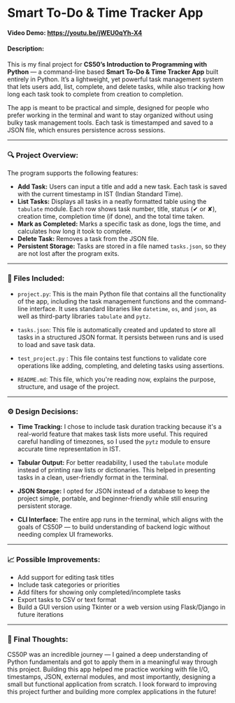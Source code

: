 # Smart To-Do & Time Tracker App
#### Video Demo: https://youtu.be/jWEU0qYh-X4
#### Description:

This is my final project for **CS50’s Introduction to Programming with Python** — a command-line based **Smart To-Do & Time Tracker App** built entirely in Python. It’s a lightweight, yet powerful task management system that lets users add, list, complete, and delete tasks, while also tracking how long each task took to complete from creation to completion.

The app is meant to be practical and simple, designed for people who prefer working in the terminal and want to stay organized without using bulky task management tools. Each task is timestamped and saved to a JSON file, which ensures persistence across sessions.

---

### 🔍 Project Overview:

The program supports the following features:

- **Add Task:** Users can input a title and add a new task. Each task is saved with the current timestamp in IST (Indian Standard Time).
- **List Tasks:** Displays all tasks in a neatly formatted table using the `tabulate` module. Each row shows task number, title, status (✔ or ✘), creation time, completion time (if done), and the total time taken.
- **Mark as Completed:** Marks a specific task as done, logs the time, and calculates how long it took to complete.
- **Delete Task:** Removes a task from the JSON file.
- **Persistent Storage:** Tasks are stored in a file named `tasks.json`, so they are not lost after the program exits.

---

### 📁 Files Included:

- `project.py`: This is the main Python file that contains all the functionality of the app, including the task management functions and the command-line interface. It uses standard libraries like `datetime`, `os`, and `json`, as well as third-party libraries `tabulate` and `pytz`.

- `tasks.json`: This file is automatically created and updated to store all tasks in a structured JSON format. It persists between runs and is used to load and save task data.

- `test_project.py` : This file contains test functions to validate core operations like adding, completing, and deleting tasks using assertions.

- `README.md`: This file, which you're reading now, explains the purpose, structure, and usage of the project.

---

### ⚙️ Design Decisions:

- **Time Tracking:** I chose to include task duration tracking because it's a real-world feature that makes task lists more useful. This required careful handling of timezones, so I used the `pytz` module to ensure accurate time representation in IST.

- **Tabular Output:** For better readability, I used the `tabulate` module instead of printing raw lists or dictionaries. This helped in presenting tasks in a clean, user-friendly format in the terminal.

- **JSON Storage:** I opted for JSON instead of a database to keep the project simple, portable, and beginner-friendly while still ensuring persistent storage.

- **CLI Interface:** The entire app runs in the terminal, which aligns with the goals of CS50P — to build understanding of backend logic without needing complex UI frameworks.

---

### 📈 Possible Improvements:

- Add support for editing task titles
- Include task categories or priorities
- Add filters for showing only completed/incomplete tasks
- Export tasks to CSV or text format
- Build a GUI version using Tkinter or a web version using Flask/Django in future iterations

---

### 🙌 Final Thoughts:

CS50P was an incredible journey — I gained a deep understanding of Python fundamentals and got to apply them in a meaningful way through this project. Building this app helped me practice working with file I/O, timestamps, JSON, external modules, and most importantly, designing a small but functional application from scratch. I look forward to improving this project further and building more complex applications in the future!

